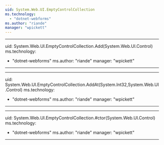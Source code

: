 ```yaml
---
uid: System.Web.UI.EmptyControlCollection
ms.technology: 
  - "dotnet-webforms"
ms.author: "riande"
manager: "wpickett"
---
```


---
uid: System.Web.UI.EmptyControlCollection.Add(System.Web.UI.Control)
ms.technology: 
  - "dotnet-webforms"
ms.author: "riande"
manager: "wpickett"
---

---
uid: System.Web.UI.EmptyControlCollection.AddAt(System.Int32,System.Web.UI.Control)
ms.technology: 
  - "dotnet-webforms"
ms.author: "riande"
manager: "wpickett"
---

---
uid: System.Web.UI.EmptyControlCollection.#ctor(System.Web.UI.Control)
ms.technology: 
  - "dotnet-webforms"
ms.author: "riande"
manager: "wpickett"
---
